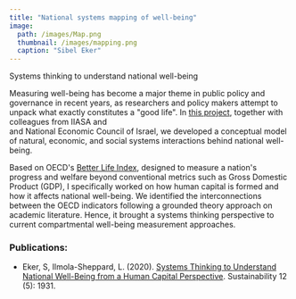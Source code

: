 ```yaml
---
title: "National systems mapping of well-being"
image: 
  path: /images/Map.png
  thumbnail: /images/mapping.png
  caption: "Sibel Eker"
---
```

Systems thinking to understand national well-being

Measuring well-being has become a major theme in public policy and governance in recent years, 
as researchers and policy makers attempt to unpack what exactly constitutes a "good life". 
In [this project](https://www.iiasa.ac.at/web/home/research/researchPrograms/AdvancedSystemsAnalysis/WellBeing.html), together with colleagues from IIASA and  
and National Economic Council of Israel, we developed a conceptual model of natural, economic, and social systems interactions behind national well-being.
 
Based on OECD's [Better Life Index](http://www.oecdbetterlifeindex.org/), designed to measure a nation's progress and welfare beyond conventional metrics such as Gross Domestic Product (GDP),
I specifically worked on how human capital is formed and how it affects national well-being. We identified the interconnections between the OECD indicators following a grounded theory approach 
on academic literature. Hence, it brought a systems thinking perspective to current compartmental well-being measurement approaches.


### Publications:
- Eker, S,  Ilmola-Sheppard, L. (2020). [Systems Thinking to Understand National Well-Being from a Human Capital Perspective](https://www.mdpi.com/2071-1050/12/5/1931). Sustainability 12 (5): 1931. 

